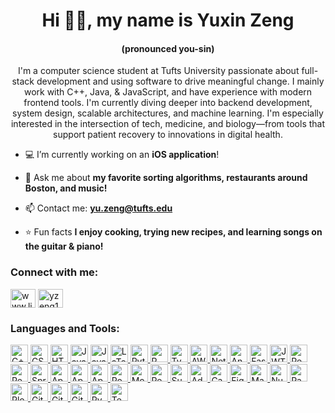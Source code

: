 <h1 align="center">Hi 👋🏻, my name is Yuxin Zeng</h1>
<h4 align="center">(pronounced you-sin)</h4>

<p align = "center" >
I'm a computer science student at Tufts University passionate about full-stack development and using software to drive meaningful change. I mainly work with C++, Java, & JavaScript, and have experience with modern frontend tools. I'm currently diving deeper into backend development, system design, scalable architectures, and machine learning. I'm especially interested in the intersection of tech, medicine, and biology—from tools that support patient recovery to innovations in digital health.
</p>

- 💻 I’m currently working on an **iOS application**!

- 💬 Ask me about **my favorite sorting algorithms, restaurants around Boston, and music!**

- 📫 Contact me: **yu.zeng@tufts.edu**

- ⭐️ Fun facts **I enjoy cooking, trying new recipes, and learning songs on the guitar & piano!**

<h3 align="left">Connect with me:</h3>
<p align="left">
<a href="https://linkedin.com/in/www.linkedin.com/in/yuxzeng" target="blank"><img align="center" src="https://raw.githubusercontent.com/rahuldkjain/github-profile-readme-generator/master/src/images/icons/Social/linked-in-alt.svg" alt="www.linkedin.com/in/yuxzeng" height="30" width="40" /></a>
<a href="https://www.leetcode.com/yzeng1121" target="blank"><img align="center" src="https://raw.githubusercontent.com/rahuldkjain/github-profile-readme-generator/master/src/images/icons/Social/leet-code.svg" alt="yzeng1121" height="30" width="40" /></a>
</p>

<h3 align="left">Languages and Tools:</h3>
<p align="left">
    <a href="https://www.w3schools.com/cpp/" target="_blank" rel="noreferrer">
        <img src="https://img.shields.io/badge/c++-%2300599C.svg?style=for-the-badge&logo=c%2B%2B&logoColor=white" alt="C++" width="auto" height="28"/>
    </a>
    <a href="https://www.w3schools.com/css/" target="_blank" rel="noreferrer">
        <img src="https://img.shields.io/badge/css3-%231572B6.svg?style=for-the-badge&logo=css3&logoColor=white" alt="CSS3" width="auto" height="28"/>
    </a>
    <a href="https://www.w3.org/html/" target="_blank" rel="noreferrer">
        <img src="https://img.shields.io/badge/html5-%23E34F26.svg?style=for-the-badge&logo=html5&logoColor=white" alt="HTML5" width="auto" height="28"/>
    </a>
    <a href="https://www.java.com" target="_blank" rel="noreferrer">
        <img src="https://img.shields.io/badge/java-%23ED8B00.svg?style=for-the-badge&logo=openjdk&logoColor=white" alt="Java" width="auto" height="28"/>
    </a>
    <a href="https://developer.mozilla.org/en-US/docs/Web/JavaScript" target="_blank" rel="noreferrer">
        <img src="https://img.shields.io/badge/javascript-%23323330.svg?style=for-the-badge&logo=javascript&logoColor=%23F7DF1E" alt="JavaScript" width="auto" height="28"/>
    </a>
    <a href="https://www.latex-project.org/" target="_blank" rel="noreferrer">
        <img src="https://img.shields.io/badge/latex-%23008080.svg?style=for-the-badge&logo=latex&logoColor=white" alt="LaTeX" width="auto" height="28"/>
    </a>
    <a href="https://www.python.org" target="_blank" rel="noreferrer">
        <img src="https://img.shields.io/badge/python-3670A0?style=for-the-badge&logo=python&logoColor=ffdd54" alt="Python" width="auto" height="28"/>
    </a>
    <a href="https://www.r-project.org/" target="_blank" rel="noreferrer">
        <img src="https://img.shields.io/badge/r-%23276DC3.svg?style=for-the-badge&logo=r&logoColor=white" alt="R" width="auto" height="28"/>
    </a>
    <a href="https://www.typescriptlang.org/" target="_blank" rel="noreferrer">
        <img src="https://img.shields.io/badge/typescript-%23007ACC.svg?style=for-the-badge&logo=typescript&logoColor=white" alt="TypeScript" width="auto" height="28"/>
    </a>
    <a href="https://aws.amazon.com" target="_blank" rel="noreferrer">
        <img src="https://img.shields.io/badge/AWS-%23FF9900.svg?style=for-the-badge&logo=amazon-aws&logoColor=white" alt="AWS" width="auto" height="28"/>
    </a>
    <a href="https://www.netlify.com/" target="_blank" rel="noreferrer">
        <img src="https://img.shields.io/badge/netlify-%23000000.svg?style=for-the-badge&logo=netlify&logoColor=#00C7B7" alt="Netlify" width="auto" height="28"/>
    </a>
    <a href="https://www.anaconda.com/" target="_blank" rel="noreferrer">
        <img src="https://img.shields.io/badge/Anaconda-%2344A833.svg?style=for-the-badge&logo=anaconda&logoColor=white" alt="Anaconda" width="auto" height="28"/>
    </a>
    <a href="https://fastapi.tiangolo.com/" target="_blank" rel="noreferrer">
        <img src="https://img.shields.io/badge/FastAPI-005571?style=for-the-badge&logo=fastapi" alt="FastAPI" width="auto" height="28"/>
    </a>
    <a href="https://jwt.io/" target="_blank" rel="noreferrer">
        <img src="https://img.shields.io/badge/JWT-black?style=for-the-badge&logo=JSON%20web%20tokens" alt="JWT" width="auto" height="28"/>
    </a>
    <a href="https://reactjs.org/" target="_blank" rel="noreferrer">
        <img src="https://img.shields.io/badge/react-%2320232a.svg?style=for-the-badge&logo=react&logoColor=%2361DAFB" alt="React" width="auto" height="28"/>
    </a>
    <a href="https://reactnative.dev/" target="_blank" rel="noreferrer">
        <img src="https://img.shields.io/badge/react_native-%2320232a.svg?style=for-the-badge&logo=react&logoColor=%2361DAFB" alt="React Native" width="auto" height="28"/>
    </a>
    <a href="https://spring.io/" target="_blank" rel="noreferrer">
        <img src="https://img.shields.io/badge/spring-%236DB33F.svg?style=for-the-badge&logo=spring&logoColor=white" alt="Spring" width="auto" height="28"/>
    </a>
    <a href="https://httpd.apache.org/" target="_blank" rel="noreferrer">
        <img src="https://img.shields.io/badge/apache-%23D42029.svg?style=for-the-badge&logo=apache&logoColor=white" alt="Apache" width="auto" height="28"/>
    </a>
    <a href="https://maven.apache.org/" target="_blank" rel="noreferrer">
        <img src="https://img.shields.io/badge/Apache%20Maven-C71A36?style=for-the-badge&logo=Apache%20Maven&logoColor=white" alt="Apache Maven" width="auto" height="28"/>
    </a>
    <a href="https://tomcat.apache.org/" target="_blank" rel="noreferrer">
        <img src="https://img.shields.io/badge/apache%20tomcat-%23F8DC75.svg?style=for-the-badge&logo=apache-tomcat&logoColor=black" alt="Apache Tomcat" width="auto" height="28"/>
    </a>
    <a href="https://www.postgresql.org" target="_blank" rel="noreferrer">
        <img src="https://img.shields.io/badge/postgres-%23316192.svg?style=for-the-badge&logo=postgresql&logoColor=white" alt="PostgreSQL" width="auto" height="28"/>
    </a>
    <a href="https://www.mongodb.com/" target="_blank" rel="noreferrer">
        <img src="https://img.shields.io/badge/MongoDB-%234ea94b.svg?style=for-the-badge&logo=mongodb&logoColor=white" alt="MongoDB" width="auto" height="28"/>
    </a>
    <a href="https://redis.io" target="_blank" rel="noreferrer">
        <img src="https://img.shields.io/badge/redis-%23DD0031.svg?style=for-the-badge&logo=redis&logoColor=white" alt="Redis" width="auto" height="28"/>
    </a>
    <a href="https://supabase.com/" target="_blank" rel="noreferrer">
        <img src="https://img.shields.io/badge/Supabase-3ECF8E?style=for-the-badge&logo=supabase&logoColor=white" alt="Supabase" width="auto" height="28"/>
    </a>
    <a href="https://www.adobe.com/products/premiere.html" target="_blank" rel="noreferrer">
        <img src="https://img.shields.io/badge/Adobe%20Premiere%20Pro-9999FF.svg?style=for-the-badge&logo=Adobe%20Premiere%20Pro&logoColor=white" alt="Adobe Premiere Pro" width="auto" height="28"/>
    </a>
    <a href="https://www.canva.com/" target="_blank" rel="noreferrer">
        <img src="https://img.shields.io/badge/Canva-%2300C4CC.svg?style=for-the-badge&logo=Canva&logoColor=white" alt="Canva" width="auto" height="28"/>
    </a>
    <a href="https://www.figma.com/" target="_blank" rel="noreferrer">
        <img src="https://img.shields.io/badge/figma-%23F24E1E.svg?style=for-the-badge&logo=figma&logoColor=white" alt="Figma" width="auto" height="28"/>
    </a>
    <a href="https://matplotlib.org/" target="_blank" rel="noreferrer">
        <img src="https://img.shields.io/badge/Matplotlib-%23ffffff.svg?style=for-the-badge&logo=Matplotlib&logoColor=black" alt="Matplotlib" width="auto" height="28"/>
    </a>
    <a href="https://numpy.org/" target="_blank" rel="noreferrer">
        <img src="https://img.shields.io/badge/numpy-%23013243.svg?style=for-the-badge&logo=numpy&logoColor=white" alt="NumPy" width="auto" height="28"/>
    </a>
    <a href="https://pandas.pydata.org/" target="_blank" rel="noreferrer">
        <img src="https://img.shields.io/badge/pandas-%23150458.svg?style=for-the-badge&logo=pandas&logoColor=white" alt="Pandas" width="auto" height="28"/>
    </a>
    <a href="https://plotly.com/" target="_blank" rel="noreferrer">
        <img src="https://img.shields.io/badge/Plotly-%233F4F75.svg?style=for-the-badge&logo=plotly&logoColor=white" alt="Plotly" width="auto" height="28"/>
    </a>
    <a href="https://git-scm.com/" target="_blank" rel="noreferrer">
        <img src="https://img.shields.io/badge/git-%23F05033.svg?style=for-the-badge&logo=git&logoColor=white" alt="Git" width="auto" height="28"/>
    </a>
    <a href="https://github.com/" target="_blank" rel="noreferrer">
        <img src="https://img.shields.io/badge/github-%23121011.svg?style=for-the-badge&logo=github&logoColor=white" alt="GitHub" width="auto" height="28"/>
    </a>
    <a href="https://github.com/features/actions" target="_blank" rel="noreferrer">
        <img src="https://img.shields.io/badge/github%20actions-%232671E5.svg?style=for-the-badge&logo=githubactions&logoColor=white" alt="GitHub Actions" width="auto" height="28"/>
    </a>
    <a href="https://pytorch.org/" target="_blank" rel="noreferrer">
        <img src="https://img.shields.io/badge/PyTorch-%23EE4C2C.svg?style=for-the-badge&logo=PyTorch&logoColor=white" alt="PyTorch" width="auto" height="28"/>
    </a>
    <a href="https://www.tensorflow.org" target="_blank" rel="noreferrer">
        <img src="https://img.shields.io/badge/TensorFlow-%23FF6F00.svg?style=for-the-badge&logo=TensorFlow&logoColor=white" alt="TensorFlow" width="auto" height="28"/>
    </a>
</p>
